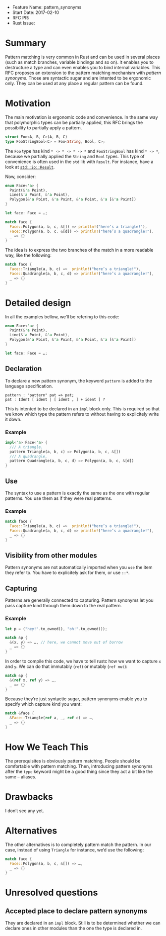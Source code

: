 - Feature Name: pattern_synonyms
- Start Date: 2017-02-10
- RFC PR:
- Rust Issue:

# Summary
[summary]: #summary

Pattern matching is very common in Rust and can be used in several places (such as match branches,
variable bindings and so on). It enables you to destructure a type and can even enables you to bind
internal variables. This RFC proposes an extension to the pattern matching mechanism with *pattern
synonyms*. Those are syntactic sugar and are intented to be ergonomic only. They can be used at
any place a regular pattern can be found.

# Motivation
[motivation]: #motivation

The main motivation is ergonomic code and convenience. In the same way that polymorphic types can be
partially applied, this RFC brings the possibility to partially apply a pattern.

```rust
struct Foo<A, B, C>(A, B, C)
type FooStringBool<C> = Foo<String, Bool, C>;
```

The `Foo` type has kind `* -> * -> * -> *` and `FooStringBool` has kind `* -> *`, because we
partially applied the `String` and `Bool` types. This type of convenience is often used in the `std`
lib with `Result`. For instance, have a look at [`std::io::Result`](https://doc.rust-lang.org/std/io/type.Result.html).

Now, consider:

```rust
enum Face<'a> {
  Point(&'a Point),
  Line(&'a Point, &'a Point),
  Polygon(&'a Point, &'a Point, &'a Point, &'a [&'a Point])
}

let face: Face = …;

match face {
  Face::Polygon(a, b, c, &[]) => println!("here’s a triangle!"),
  Face::Polygon(a, b, c, &[d]) => println!("here’s a quadrangle!"),
  _ => {}
}
```

The idea is to express the two branches of the match in a more readable way, like the following:

```rust
match face {
  Face::Triangle(a, b, c) =>  println!("here’s a triangle!"),
  Face::Quadrangle(a, b, c, d) => println!("here’s a quadrangle!"),
  _ => {}
}
```

# Detailed design
[design]: #detailed-design

In all the examples bellow, we’ll be refering to this code:

```rust
enum Face<'a> {
  Point(&'a Point),
  Line(&'a Point, &'a Point),
  Polygon(&'a Point, &'a Point, &'a Point, &'a [&'a Point])
}

let face: Face = …;
```

## Declaration

To declare a new pattern synonym, the keyword `pattern` is added to the language specification.

    pattern : "pattern" pat => pat;
    pat : Ident [ ident | [ ident , ] + ident ] ?

This is intented to be declared in an `impl` block only. This is required so that we know which type
the pattern refers to without having to explicitely write it down.

### Example

```rust
impl<'a> Face<'a> {
  /// A triangle.
  pattern Triangle(a, b, c) => Polygon(a, b, c, &[])
  /// A quadrangle.
  pattern Quadrangle(a, b, c, d) => Polygon(a, b, c, &[d])
}
```

## Use

The syntax to use a pattern is exactly the same as the one with regular patterns. You use them as
if they were real patterns.

### Example

```rust
match face {
  Face::Triangle(a, b, c) =>  println!("here’s a triangle!"),
  Face::Quadrangle(a, b, c, d) => println!("here’s a quadrangle!"),
  _ => {}
}
```

## Visibility from other modules

Pattern synonyms are not automatically imported when you `use` the item they refer to. You have to
explicitely ask for them, or use `::*`.

## Capturing

Patterns are generally connected to capturing. Pattern synonyms let you pass capture kind through
them down to the real pattern.

### Example

```rust
let p = ("hey!".to_owned(), "oh!".to_owned());

match &p {
  &(x, y) => …, // here, we cannot move out of borrow
  _ => {}
}
```

In order to compile this code, we have to tell rustc how we want to capture `x` and `y`. We can do
that immutably (`ref`) or mutably (`ref mut`):

```rust
match &p {
  &(ref x, ref y) => …,
  _ => {}
}
```

Because they’re just syntactic sugar, pattern synonyms enable you to specify which capture kind you
want:

```rust
match &face {
  &Face::Triangle(ref a, _, ref c) => …,
  _ => {}
}
```

# How We Teach This
[how-we-teach-this]: #how-we-teach-this

The prerequisites is obviously pattern matching. People should be comfortable with pattern matching.
Then, introducing pattern synonyms after the `type` keyword might be a good thing since they act a
bit like the same – aliases.

# Drawbacks
[drawbacks]: #drawbacks

I don’t see any yet.

# Alternatives
[alternatives]: #alternatives

The other alternatives is to completely pattern match the pattern. In our case, instead of using
`Triangle` for instance, we’d use the following:

```rust
match face {
  Face::Polygon(a, b, c, &[]) => …,
  _ => {}
}
```

# Unresolved questions
[unresolved]: #unresolved-questions

## Accepted place to declare pattern synonyms

They are declared in an `impl` block. Still is to be determined whether we can declare ones in other
modules than the one the type is declared in.

